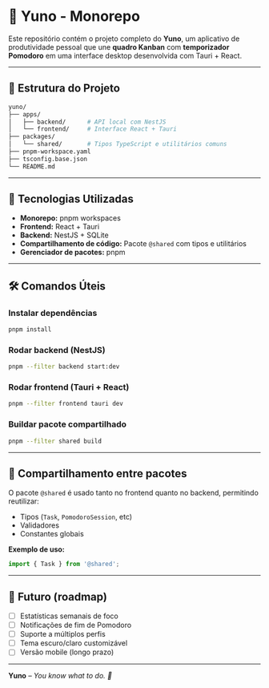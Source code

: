 # 🧩 Yuno - Monorepo

Este repositório contém o projeto completo do **Yuno**, um aplicativo de produtividade pessoal que une **quadro Kanban** com **temporizador Pomodoro** em uma interface desktop desenvolvida com Tauri + React.

---

## 📁 Estrutura do Projeto

```bash
yuno/
├── apps/
│   ├── backend/      # API local com NestJS
│   └── frontend/     # Interface React + Tauri
├── packages/
│   └── shared/       # Tipos TypeScript e utilitários comuns
├── pnpm-workspace.yaml
├── tsconfig.base.json
└── README.md
```

---

## 🧱 Tecnologias Utilizadas

- **Monorepo:** pnpm workspaces
- **Frontend:** React + Tauri
- **Backend:** NestJS + SQLite
- **Compartilhamento de código:** Pacote `@shared` com tipos e utilitários
- **Gerenciador de pacotes:** pnpm

---

## 🛠️ Comandos Úteis

### Instalar dependências
```bash
pnpm install
````

### Rodar backend (NestJS)

```bash
pnpm --filter backend start:dev
```

### Rodar frontend (Tauri + React)

```bash
pnpm --filter frontend tauri dev
```

### Buildar pacote compartilhado

```bash
pnpm --filter shared build
```

---

## 🔄 Compartilhamento entre pacotes

O pacote `@shared` é usado tanto no frontend quanto no backend, permitindo reutilizar:

* Tipos (`Task`, `PomodoroSession`, etc)
* Validadores
* Constantes globais

**Exemplo de uso:**

```ts
import { Task } from '@shared';
```

---

## 🚧 Futuro (roadmap)

* [ ] Estatísticas semanais de foco
* [ ] Notificações de fim de Pomodoro
* [ ] Suporte a múltiplos perfis
* [ ] Tema escuro/claro customizável
* [ ] Versão mobile (longo prazo)

---

**Yuno** – *You know what to do. 🎯*
